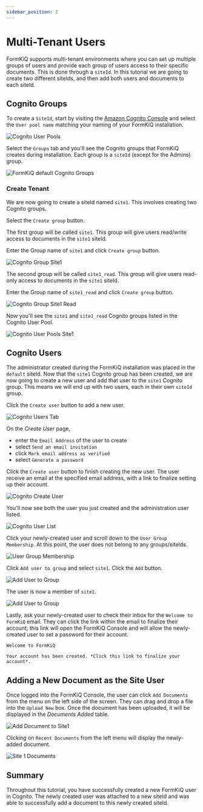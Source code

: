 ```yaml
---
sidebar_position: 2
---
```


# Multi-Tenant Users

FormKiQ supports multi-tenant environments where you can set up multiple groups of users and provide each group of users access to their specific documents. This is done through a `siteId`. In this tutorial we are going to create two different siteIds, and then add both users and documents to each siteId.

## Cognito Groups

To create a `SiteId`, start by visiting the [Amazon Cognito Console](https://console.aws.amazon.com/cognito) and select the `User pool name` matching your naming of your FormKiQ installation.

![Cognito User Pools](./img/cognito-user-pools.png)

Select the `Groups` tab and you'll see the Cognito groups that FormKiQ creates during installation. Each group is a `siteId` (except for the Admins) group.

![FormKiQ default Cognito Groups](./img/cognito-groups-default.png)

### Create Tenant

We are now going to create a siteId named `site1`. This involves creating two Cognito groups.

Select the `Create group` button. 

The first group will be called `site1`. This group will give users read/write access to documents in the `site1` siteId. 

Enter the Group name of `site1` and click `Create group` button.

![Cognito Group Site1](./img/cognito-group-site1.png)

The second group will be called `site1_read`. This group will give users read-only access to documents in the `site1` siteId. 

Enter the Group name of `site1_read` and click `Create group` button.

![Cognito Group Site1 Read](./img/cognito-group-site1-read.png)

Now you'll see the `site1` and `site1_read` Cognito groups listed in the Cognito User Pool.

![Cognito User Pools Site1](./img/cognito-user-pools-site1.png)

## Cognito Users

The administrator created during the FormKiQ installation was placed in the `default` siteId. Now that the `site1` Cognito group has been created, we are now going to create a new user and add that user to the `site1` Cognito group. This means we will end up with two users, each in their own `siteId` group.

Click the `Create user` button to add a new user.

![Cognito Users Tab](./img/cognito-users-tab.png)

On the *Create User* page, 

* enter the `Email Address` of the user to create 
* select `Send an email invitation`
* click `Mark email address as verified`
* select `Generate a password`

Click the `Create user` button to finish creating the new user. The user receive an email at the specified email address, with a link to finalize setting up their account.

![Cognito Create User](./img/cognito-create-user.png)

You'll now see both the user you just created and the administration user listed.

![Cognito User List](./img/cognito-user-list.png)

Click your newly-created user and scroll down to the `User Group Membership`. At this point, the user does not belong to any groups/siteIds.

![User Group Membership](./img/user-group-membership.png)

Click `Add user to group` and select `site1`. Click the `Add` button.

![Add User to Group](./img/add-user-to-group.png)

The user is now a member of `site1`.

![Add User to Group](./img/user-group-site1.png)

Lastly, ask your newly-created user to check their inbox for the `Welcome to FormKiQ` email. They can click the link within the email to finalize their account; this link will open the FormKiQ Console and will allow the newly-created user to set a password for their account.

````
Welcome to FormKiQ

Your account has been created. *Click this link to finalize your account*.
`````

## Adding a New Document as the Site User

Once logged into the FormKiQ Console, the user can click `Add Documents` from the menu on the left side of the screen. They can drag and drop a file into the `Upload New` box. Once the document has been uploaded, it will be displayed in the *Documents Added* table.

![Add Document to Site1](./img/add-document-site1.png)

Clicking on `Recent Documents` from the left menu will display the newly-added document.

![Site 1 Documents](./img/site1-documents.png)

## Summary

Throughout this tutorial, you have successfully created a new FormKiQ user in Cognito. The newly created user was attached to a new siteId and was able to successfully add a document to this newly created siteId.
